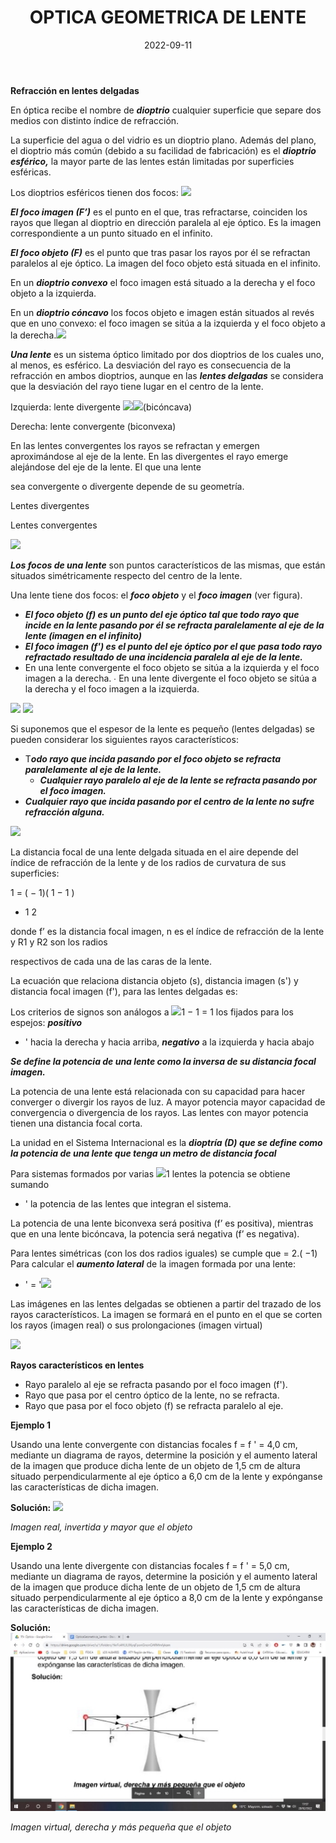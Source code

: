 ﻿---
slug: opticageometrica_lentes
title: OPTICA GEOMETRICA DE LENTE
date: 2022-09-11
authors: examenEbau
tags: [fisica, lente]
---
**Refracción en lentes delgadas**

En óptica recibe el nombre de ***dioptrio*** cualquier superficie que separe dos medios con distinto índice de  refracción.

La superficie del agua o del vidrio es un dioptrio plano. Además del plano, el dioptrio más común (debido a su facilidad de fabricación) es el ***dioptrio esférico,*** la mayor parte de las lentes están limitadas por  superficies esféricas.

Los dioptrios esféricos tienen dos focos: ![](Aspose.Words.a20b5c7c-2202-4c3f-b2d0-a68599b0d3fa.002.png)

<!-- truncate -->

***El foco imagen (F’)*** es el punto en el que, tras refractarse, coinciden los rayos que llegan al dioptrio en dirección paralela al eje óptico. Es la imagen correspondiente a un punto situado en el infinito.

***El foco objeto (F)*** es el punto que tras pasar los rayos por él se refractan paralelos al eje óptico. La imagen del foco objeto está situada en el infinito.

En un ***dioptrio convexo*** el foco imagen está situado a la derecha y el foco objeto a la izquierda.

En un ***dioptrio cóncavo*** los focos objeto e imagen están situados al revés que en uno convexo: el foco imagen se sitúa a la izquierda y el foco objeto a la derecha.![](Aspose.Words.a20b5c7c-2202-4c3f-b2d0-a68599b0d3fa.003.png)

***Una lente*** es un sistema óptico limitado por dos dioptrios de los cuales uno, al menos, es esférico. La desviación del rayo es consecuencia de la refracción en ambos dioptrios, aunque en las ***lentes delgadas*** se considera que la desviación del rayo tiene lugar en el centro de la lente.

Izquierda: lente divergente ![](Aspose.Words.a20b5c7c-2202-4c3f-b2d0-a68599b0d3fa.004.png)![](Aspose.Words.a20b5c7c-2202-4c3f-b2d0-a68599b0d3fa.005.png)(bicóncava)

Derecha: lente convergente (biconvexa)

En las lentes convergentes los rayos se refractan y emergen aproximándose al eje de la lente. En las divergentes el rayo emerge alejándose del eje de la lente. El que una lente

sea convergente o divergente  depende de su geometría.

Lentes divergentes

Lentes convergentes

![](Aspose.Words.a20b5c7c-2202-4c3f-b2d0-a68599b0d3fa.006.png)

***Los focos de una lente*** son puntos característicos de las mismas, que están situados simétricamente  respecto del centro de la lente.

Una lente tiene dos focos: el ***foco objeto*** y el ***foco imagen*** (ver figura).

- ***El foco objeto (f) es un punto del eje óptico tal que todo rayo que incide en la lente pasando por  él se refracta paralelamente al eje de la lente (imagen en el infinito)***
- ***El foco imagen (f') es el punto del eje óptico por el que pasa todo rayo refractado resultado de  una incidencia paralela al eje de la lente.***
- En una lente convergente el foco objeto se sitúa a la izquierda y el foco imagen a la derecha. ∙ En una lente divergente el foco objeto se sitúa a la derecha y el foco imagen a la izquierda.

![](Aspose.Words.a20b5c7c-2202-4c3f-b2d0-a68599b0d3fa.007.png) ![](Aspose.Words.a20b5c7c-2202-4c3f-b2d0-a68599b0d3fa.008.png)

Si suponemos que el espesor de la lente es pequeño (lentes delgadas) se pueden considerar los siguientes  rayos característicos:

- T***odo rayo que incida pasando por el foco objeto se refracta paralelamente al  eje de la lente.***
  - ***Cualquier rayo paralelo al eje de la lente se refracta pasando por el foco imagen.***
- ***Cualquier rayo que incida pasando por el centro de la lente no sufre refracción  alguna.***

![](Aspose.Words.a20b5c7c-2202-4c3f-b2d0-a68599b0d3fa.009.png)

La distancia focal de una lente delgada situada en el aire depende del índice de refracción de la lente y de los radios de curvatura de sus superficies:

1 = ( − 1)( 1 − 1 )

- 1 2

donde f’ es la distancia focal imagen, n es el índice de refracción de la lente y R1 y R2 son los radios

respectivos de cada una de las caras de la lente.

La ecuación que relaciona distancia objeto (s), distancia imagen (s') y distancia focal imagen (f'), para las  lentes delgadas es:

Los criterios de signos son análogos a ![](Aspose.Words.a20b5c7c-2202-4c3f-b2d0-a68599b0d3fa.010.png)1 − 1 = 1 los fijados para los espejos: ***positivo***

- ' hacia la derecha y hacia arriba, ***negativo*** a la  izquierda y hacia abajo

***Se define la potencia de una lente como la inversa de su distancia focal imagen.***

La potencia de una lente está relacionada con su capacidad para hacer converger o divergir los rayos de  luz. A mayor potencia mayor capacidad de convergencia o divergencia de los rayos. Las lentes con mayor  potencia tienen una distancia focal corta.

La unidad en el Sistema Internacional es la ***dioptría (D) que se define como la potencia de una lente que  tenga un metro de distancia focal***

Para sistemas formados por varias ![](Aspose.Words.a20b5c7c-2202-4c3f-b2d0-a68599b0d3fa.011.png)1 lentes la potencia se obtiene sumando

- ' la potencia de las lentes que integran el sistema.

La potencia de una lente biconvexa será positiva (f’ es positiva), mientras que en una lente bicóncava, la potencia será negativa (f’ es negativa).

Para  lentes simétricas (con los dos radios iguales) se cumple que = 2.( −1) Para calcular el ***aumento lateral*** de la imagen formada por una lente:

- ' = '![](Aspose.Words.a20b5c7c-2202-4c3f-b2d0-a68599b0d3fa.012.png)

Las imágenes en las lentes delgadas se obtienen a partir del trazado de los rayos característicos. La imagen se formará en el punto en el que se corten los rayos (imagen real) o sus prolongaciones (imagen virtual)

![](Aspose.Words.a20b5c7c-2202-4c3f-b2d0-a68599b0d3fa.013.png)

**Rayos característicos en lentes**

- Rayo paralelo al eje se refracta pasando por el foco imagen (f').
- Rayo que pasa por el centro óptico de la lente, no se refracta.
- Rayo que pasa por el foco objeto (f) se refracta paralelo al eje.

**Ejemplo 1**

Usando una lente convergente con distancias focales f = f ' = 4,0 cm, mediante un diagrama de rayos, determine la posición y el aumento lateral de la imagen que produce dicha lente de un objeto de 1,5 cm de altura situado perpendicularmente al eje óptico a 6,0 cm de la lente y  expónganse las características de dicha imagen.

**Solución: ![](Aspose.Words.a20b5c7c-2202-4c3f-b2d0-a68599b0d3fa.014.png)**

*Imagen real, invertida y mayor que el objeto*

**Ejemplo 2**

Usando una lente divergente con distancias focales f = f ' = 5,0 cm, mediante un diagrama de rayos, determine la posición y el aumento lateral de la imagen que produce dicha lente de un objeto de 1,5 cm de altura situado perpendicularmente al eje óptico a 8,0 cm de la lente y  expónganse las características de dicha imagen.

**Solución:![](Aspose.Words.a20b5c7c-2202-4c3f-b2d0-a68599b0d3fa.015.jpeg)**

*Imagen virtual, derecha y más pequeña que el objeto*
